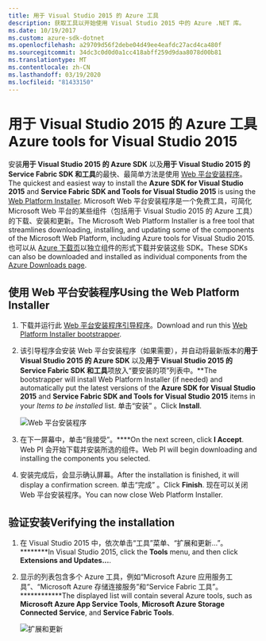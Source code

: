 ```yaml
---
title: 用于 Visual Studio 2015 的 Azure 工具
description: 获取工具以开始使用 Visual Studio 2015 中的 Azure .NET 库。
ms.date: 10/19/2017
ms.custom: azure-sdk-dotnet
ms.openlocfilehash: a29709d56f2debe04d49ee4eafdc27acd4ca480f
ms.sourcegitcommit: 34dc3c0d0d0a1cc418abff259d9daa8078d00b81
ms.translationtype: MT
ms.contentlocale: zh-CN
ms.lasthandoff: 03/19/2020
ms.locfileid: "81433150"
---
```

# <a name="azure-tools-for-visual-studio-2015"></a><span data-ttu-id="df7b4-103">用于 Visual Studio 2015 的 Azure 工具</span><span class="sxs-lookup"><span data-stu-id="df7b4-103">Azure tools for Visual Studio 2015</span></span>

<span data-ttu-id="df7b4-104">安装**用于 Visual Studio 2015 的 Azure SDK** 以及**用于 Visual Studio 2015 的 Service Fabric SDK 和工具**的最快、最简单方法是使用 [Web 平台安装程序](https://www.microsoft.com/web/downloads/platform.aspx)。</span><span class="sxs-lookup"><span data-stu-id="df7b4-104">The quickest and easiest way to install the **Azure SDK for Visual Studio 2015** and **Service Fabric SDK and Tools for Visual Studio 2015** is using the [Web Platform Installer](https://www.microsoft.com/web/downloads/platform.aspx).</span></span> <span data-ttu-id="df7b4-105">Microsoft Web 平台安装程序是一个免费工具，可简化 Microsoft Web 平台的某些组件（包括用于 Visual Studio 2015 的 Azure 工具）的下载、安装和更新。</span><span class="sxs-lookup"><span data-stu-id="df7b4-105">The Microsoft Web Platform Installer is a free tool that streamlines downloading, installing, and updating some of the components of the Microsoft Web Platform, including Azure tools for Visual Studio 2015.</span></span> <span data-ttu-id="df7b4-106">也可以从 [Azure 下载页](https://azure.microsoft.com/downloads/)以独立组件的形式下载并安装这些 SDK。</span><span class="sxs-lookup"><span data-stu-id="df7b4-106">These SDKs can also be downloaded and installed as individual components from the [Azure Downloads page](https://azure.microsoft.com/downloads/).</span></span>

## <a name="using-the-web-platform-installer"></a><span data-ttu-id="df7b4-107">使用 Web 平台安装程序</span><span class="sxs-lookup"><span data-stu-id="df7b4-107">Using the Web Platform Installer</span></span>

1. <span data-ttu-id="df7b4-108">下载并运行此 [Web 平台安装程序引导程序](https://www.microsoft.com/web/handlers/webpi.ashx?command=getinstallerredirect&appid=VWDOrVs2015AzurePack;MicrosoftAzure-ServiceFabric-VS2015)。</span><span class="sxs-lookup"><span data-stu-id="df7b4-108">Download and run this [Web Platform Installer bootstrapper](https://www.microsoft.com/web/handlers/webpi.ashx?command=getinstallerredirect&appid=VWDOrVs2015AzurePack;MicrosoftAzure-ServiceFabric-VS2015).</span></span>

2. <span data-ttu-id="df7b4-109">该引导程序会安装 Web 平台安装程序（如果需要），并自动将最新版本的**用于 Visual Studio 2015 的 Azure SDK** 以及**用于 Visual Studio 2015 的 Service Fabric SDK 和工具**项放入“要安装的项”列表中。\*\*</span><span class="sxs-lookup"><span data-stu-id="df7b4-109">The bootstrapper will install Web Platform Installer (if needed) and automatically put the latest versions of the  **Azure SDK for Visual Studio 2015** and **Service Fabric SDK and Tools for Visual Studio 2015** items in your *Items to be installed* list.</span></span> <span data-ttu-id="df7b4-110">单击“安装”  。</span><span class="sxs-lookup"><span data-stu-id="df7b4-110">Click **Install**.</span></span>

    ![Web 平台安装程序](../media/sdk/vs2015-install/webpi.png)

3. <span data-ttu-id="df7b4-112">在下一屏幕中，单击“我接受”。\*\*\*\*</span><span class="sxs-lookup"><span data-stu-id="df7b4-112">On the next screen, click **I Accept**.</span></span> <span data-ttu-id="df7b4-113">Web PI 会开始下载并安装所选的组件。</span><span class="sxs-lookup"><span data-stu-id="df7b4-113">Web PI will begin downloading and installing the components you selected.</span></span>

4. <span data-ttu-id="df7b4-114">安装完成后，会显示确认屏幕。</span><span class="sxs-lookup"><span data-stu-id="df7b4-114">After the installation is finished, it will display a confirmation screen.</span></span> <span data-ttu-id="df7b4-115">单击“完成”  。</span><span class="sxs-lookup"><span data-stu-id="df7b4-115">Click **Finish**.</span></span> <span data-ttu-id="df7b4-116">现在可以关闭 Web 平台安装程序。</span><span class="sxs-lookup"><span data-stu-id="df7b4-116">You can now close Web Platform Installer.</span></span>

## <a name="verifying-the-installation"></a><span data-ttu-id="df7b4-117">验证安装</span><span class="sxs-lookup"><span data-stu-id="df7b4-117">Verifying the installation</span></span>

1. <span data-ttu-id="df7b4-118">在 Visual Studio 2015 中，依次单击“工具”菜单、“扩展和更新...”。\*\*\*\*\*\*\*\*</span><span class="sxs-lookup"><span data-stu-id="df7b4-118">In Visual Studio 2015, click the **Tools** menu, and then click **Extensions and Updates...**.</span></span>

2. <span data-ttu-id="df7b4-119">显示的列表包含多个 Azure 工具，例如“Microsoft Azure 应用服务工具”、“Microsoft Azure 存储连接服务”和“Service Fabric 工具”。\*\*\*\*\*\*\*\*\*\*\*\*</span><span class="sxs-lookup"><span data-stu-id="df7b4-119">The displayed list will contain several Azure tools, such as **Microsoft Azure App Service Tools**, **Microsoft Azure Storage Connected Service**, and **Service Fabric Tools**.</span></span>

    ![扩展和更新](../media/sdk/vs2015-install/ext-tools.png)
